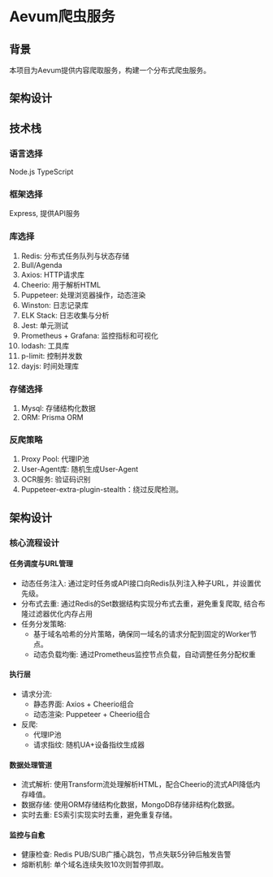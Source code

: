# Aevum爬虫服务

## 背景

本项目为Aevum提供内容爬取服务，构建一个分布式爬虫服务。

## 架构设计

## 技术栈

### 语言选择

Node.js TypeScript

### 框架选择

Express, 提供API服务

### 库选择

1. Redis: 分布式任务队列与状态存储
2. Bull/Agenda
3. Axios: HTTP请求库
4. Cheerio: 用于解析HTML
5. Puppeteer: 处理浏览器操作，动态渲染
6. Winston: 日志记录库
7. ELK Stack: 日志收集与分析
8. Jest: 单元测试
9. Prometheus + Grafana: 监控指标和可视化
10. lodash: 工具库
11. p-limit: 控制并发数
12. dayjs: 时间处理库

### 存储选择

1. Mysql: 存储结构化数据
2. ORM: Prisma ORM

### 反爬策略

1. Proxy Pool: 代理IP池
2. User-Agent库: 随机生成User-Agent
3. OCR服务: 验证码识别
4. Puppeteer-extra-plugin-stealth：绕过反爬检测。

## 架构设计

### 核心流程设计

#### 任务调度与URL管理

- 动态任务注入: 通过定时任务或API接口向Redis队列注入种子URL，并设置优先级。
- 分布式去重: 通过Redis的Set数据结构实现分布式去重，避免重复爬取, 结合布隆过滤器优化内存占用
- 任务分发策略:
  - 基于域名哈希的分片策略，确保同一域名的请求分配到固定的Worker节点。
  - 动态负载均衡: 通过Prometheus监控节点负载，自动调整任务分配权重

#### 执行层

- 请求分流:
  - 静态界面: Axios + Cheerio组合
  - 动态渲染: Puppeteer + Cheerio组合
- 反爬:
  - 代理IP池
  - 请求指纹: 随机UA+设备指纹生成器

#### 数据处理管道

- 流式解析: 使用Transform流处理解析HTML，配合Cheerio的流式API降低内存峰值。
- 数据存储: 使用ORM存储结构化数据，MongoDB存储非结构化数据。
- 实时去重: ES索引实现实时去重，避免重复存储。

#### 监控与自愈

- 健康检查: Redis PUB/SUB广播心跳包，节点失联5分钟后触发告警
- 熔断机制: 单个域名连续失败10次则暂停抓取。
